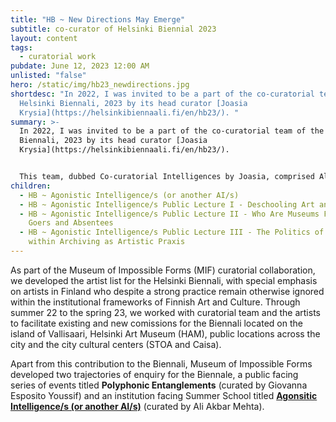 ```yaml
---
title: "HB ~ New Directions May Emerge"
subtitle: co-curator of Helsinki Biennial 2023
layout: content
tags:
  - curatorial work
pubdate: June 12, 2023 12:00 AM
unlisted: "false"
hero: /static/img/hb23_newdirections.jpg
shortdesc: "In 2022, I was invited to be a part of the co-curatorial team of the
  Helsinki Biennali, 2023 by its head curator [Joasia
  Krysia](https://helsinkibiennaali.fi/en/hb23/). "
summary: >-
  In 2022, I was invited to be a part of the co-curatorial team of the Helsinki
  Biennali, 2023 by its head curator [Joasia
  Krysia](https://helsinkibiennaali.fi/en/hb23/).


  This team, dubbed Co-curatorial Intelligences by Joasia, comprised Ali Akbar Mehta and Giovanna Esposito Youssif from **[Museum of Impossible Forms (MIF)](https://www.museumofimpossibleforms.org/)**, Markus Reymann from **[TBA21–Academy](https://www.tba21.org/#item--academy--1819)**, Jussi Parikka, May Ee Wong and Paolo Patelli from **Critical Environmental Data**, Bassam El Baroni and Patrizia Constantin from **[ViCCA @ Aalto ARTS – Visual Cultures, Curating and Contemporary Art (ViCCA)](https://www.aalto.fi/en/department-of-art/visual-cultures-curating-and-contemporary-art-vicca)**, and **AI Entity** created by artist **[Yehwan Song](https://helsinkibiennaali.fi/en/artist/yehwan-song/)** and the **[Digital Visual Studies project](https://dvstudies.net/)**.
children:
  - HB ~ Agonistic Intelligence/s (or another AI/s)
  - HB ~ Agonistic Intelligence/s Public Lecture I - Deschooling Art and its Archives
  - HB ~ Agonistic Intelligence/s Public Lecture II - Who Are Museums For? On
    Goers and Absentees
  - HB ~ Agonistic Intelligence/s Public Lecture III - The Politics of Access
    within Archiving as Artistic Praxis
---
```


As part of the Museum of Impossible Forms (MIF) curatorial collaboration, we  developed the artist list for the Helsinki Biennali, with special emphasis on artists in Finland who despite a strong practice remain otherwise ignored within the institutional frameworks of Finnish Art and Culture. Through summer 22 to the spring 23, we worked with curatorial team and the artists to facilitate existing and new comissions for the Biennali located on the island of Vallisaari, Helsinki Art Museum (HAM), public locations across the city and the city cultural centers (STOA and Caisa).

Apart from this contribution to the Biennali, Museum of Impossible Forms developed two trajectories of enquiry for the Biennale, a public facing series of events titled **Polyphonic Entanglements** (curated by Giovanna Esposito Youssif) and an institution facing Summer School titled **[Agonsitic Intelligence/s (or another AI/s)](https://helsinkibiennaali.fi/en/event/agonistic-intelligence-s-summer-school/)** (curated by Ali Akbar Mehta).
